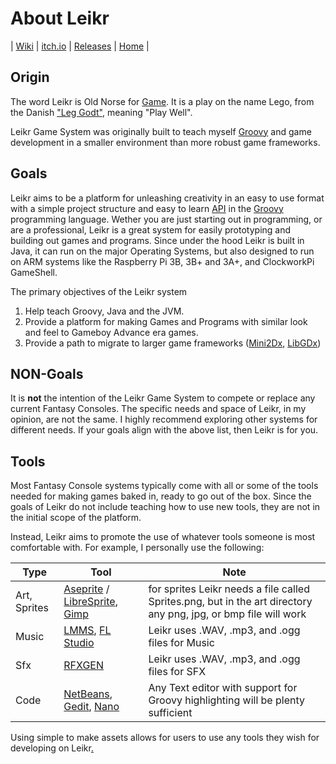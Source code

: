 # About Leikr
| [Wiki](https://github.com/torbuntu/leikr/wiki) | [itch.io](https://torbuntu.itch.io/leikr) | [Releases](https://github.com/torbuntu/leikr/releases) | [Home](https://torbuntu.github.io/Leikr/) |


## Origin

The word Leikr is Old Norse for [Game](https://en.wiktionary.org/wiki/leikr). It is a play on the name Lego, from the Danish ["Leg Godt"](https://en.wikipedia.org/wiki/Lego), meaning "Play Well". 

Leikr Game System was originally built to teach myself [Groovy](https://groovy-lang.org/) and game development in a smaller environment than more robust game frameworks.

## Goals

Leikr aims to be a platform for unleashing creativity in an easy to use format with a simple project structure and easy to learn  [API](https://github.com/torbuntu/leikr/wiki/api) in the [Groovy](http://groovy-lang.org/) programming language.
Wether you are just starting out in programming, or are a professional, Leikr is a great system for easily prototyping and building out games and programs. Since under the hood Leikr is built in Java, it can run on the major Operating Systems, but also designed to run on ARM systems like the Raspberry Pi 3B, 3B+ and 3A+, and ClockworkPi GameShell.

The primary objectives of the Leikr system
1. Help teach Groovy, Java and the JVM.
2. Provide a platform for making Games and Programs with similar look and feel to Gameboy Advance era games.
3. Provide a path to migrate to larger game frameworks ([Mini2Dx](https://mini2dx.org/), [LibGDx](https://libgdx.badlogicgames.com/))

## NON-Goals

It is **not** the intention of the Leikr Game System to compete or replace any current Fantasy Consoles. The specific needs and space of Leikr, in my opinion, are not the same. I highly recommend exploring other systems for different needs. If your goals align with the above list, then Leikr is for you.

## Tools

Most Fantasy Console systems typically come with all or some of the tools needed for making games baked in, ready to go out of the box. Since the goals of Leikr do not include teaching how to use new tools, they are not in the initial scope of the platform. 

Instead, Leikr aims to promote the use of whatever tools someone is most comfortable with. For example, I personally use the following:

| Type | Tool | Note |
|----|----|-----|
| Art, Sprites | [Aseprite](https://www.aseprite.org/) / [LibreSprite](https://github.com/LibreSprite/LibreSprite), [Gimp](https://www.gimp.org/) | for sprites Leikr needs a file called Sprites.png, but in the art directory any png, jpg, or bmp file will work |
| Music | [LMMS](https://lmms.io/), [FL Studio](https://image-line.com) | Leikr uses .WAV, .mp3, and .ogg  files for Music |
| Sfx | [RFXGEN](https://github.com/raysan5/rfxgen) | Leikr uses .WAV, .mp3, and .ogg files for SFX |
| Code | [NetBeans](https://netbeans.apache.org/), [Gedit](https://wiki.gnome.org/Apps/Gedit), [Nano](https://www.nano-editor.org/)| Any Text editor with support for Groovy highlighting will be plenty sufficient |

Using simple to make assets allows for users to use any tools they wish for developing on Leikr[.](https://torbuntu.github.io/Leikr/docs/hacking) 
